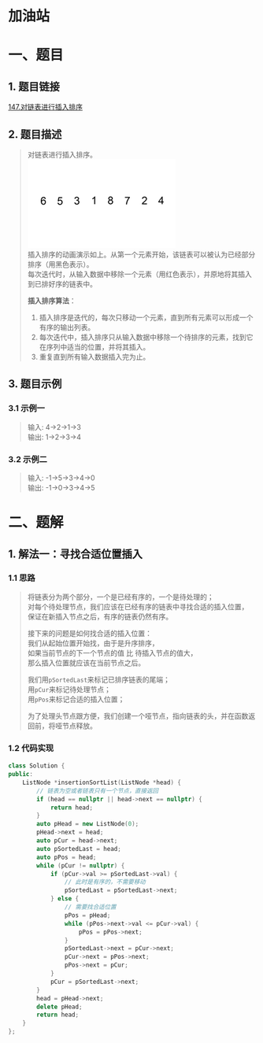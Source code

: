 
加油站
=====

# 一、题目

## 1. 题目链接

[147.对链表进行插入排序](https://leetcode-cn.com/problems/insertion-sort-list)

## 2. 题目描述

> 对链表进行插入排序。<br/>
> ![插入排序](../picture/lt000147.1.gif)<br/>
> 插入排序的动画演示如上。从第一个元素开始，该链表可以被认为已经部分排序（用黑色表示）。<br/>
> 每次迭代时，从输入数据中移除一个元素（用红色表示），并原地将其插入到已排好序的链表中。
> 
> **插入排序算法**：
> 1. 插入排序是迭代的，每次只移动一个元素，直到所有元素可以形成一个有序的输出列表。
> 2. 每次迭代中，插入排序只从输入数据中移除一个待排序的元素，找到它在序列中适当的位置，并将其插入。
> 3. 重复直到所有输入数据插入完为止。

## 3. 题目示例

### 3.1 示例一

> 输入: 4->2->1->3<br/>
> 输出: 1->2->3->4

### 3.2 示例二

> 输入: -1->5->3->4->0<br/>
> 输出: -1->0->3->4->5

# 二、题解

## 1. 解法一：寻找合适位置插入

### 1.1 思路

> 将链表分为两个部分，一个是已经有序的，一个是待处理的；<br/>
> 对每个待处理节点，我们应该在已经有序的链表中寻找合适的插入位置，<br/>
> 保证在新插入节点之后，有序的链表仍然有序。<br/>
>
> 接下来的问题是如何找合适的插入位置：<br/>
> 我们从起始位置开始找，由于是升序排序，<br/>
> 如果当前节点的下一个节点的值 比 待插入节点的值大，<br/>
> 那么插入位置就应该在当前节点之后。<br/>
> 
> 我们用`pSortedLast`来标记已排序链表的尾端；<br/>
> 用`pCur`来标记待处理节点；<br/>
> 用`pPos`来标记合适的插入位置；<br/>
> 
> 为了处理头节点跟方便，我们创建一个哑节点，指向链表的头，并在函数返回前，将哑节点释放。

### 1.2 代码实现

```c++
class Solution {
public:
    ListNode *insertionSortList(ListNode *head) {
        // 链表为空或者链表只有一个节点，直接返回
        if (head == nullptr || head->next == nullptr) {
            return head;
        }
        auto pHead = new ListNode(0);
        pHead->next = head;
        auto pCur = head->next;
        auto pSortedLast = head;
        auto pPos = head;
        while (pCur != nullptr) {
            if (pCur->val >= pSortedLast->val) {
                // 此时是有序的，不需要移动
                pSortedLast = pSortedLast->next;
            } else {
                // 需要找合适位置
                pPos = pHead;
                while (pPos->next->val <= pCur->val) {
                    pPos = pPos->next;
                }
                pSortedLast->next = pCur->next;
                pCur->next = pPos->next;
                pPos->next = pCur;
            }
            pCur = pSortedLast->next;
        }
        head = pHead->next;
        delete pHead;
        return head;
    }
};
```